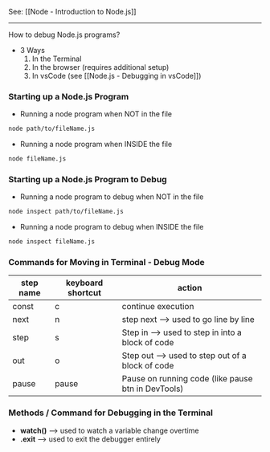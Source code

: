 See: [[Node - Introduction to Node.js]]

--- 

How to debug Node.js programs?
* 3 Ways
	1) In the Terminal
	2) In the browser (requires additional setup)
	3) In vsCode (see [[Node.js - Debugging in vsCode]])
### Starting up a Node.js Program
* Running a node program when NOT in the file
```bash
node path/to/fileName.js 
```
* Running a node program when INSIDE the file
```bash
node fileName.js 
```

### Starting up a Node.js Program to Debug
* Running a node program to debug when NOT in the file
```bash
node inspect path/to/fileName.js
```
* Running a node program to debug when INSIDE the file
```bash
node inspect fileName.js
```

### Commands for Moving in Terminal - Debug Mode
| step name | keyboard shortcut | action                                             |
| --------- | ----------------- | -------------------------------------------------- |
| const     | c                 | continue execution                                 |
| next      | n                 | step next --> used to go line by line              |
| step      | s                 | Step in --> used to step in into a block of code   |
| out       | o                 | Step out --> used to step out of a block of code   |
| pause     | pause             | Pause on running code (like pause btn in DevTools) |


### Methods / Command for Debugging in the Terminal
* **watch()** --> used to watch a variable change overtime 
* **.exit** --> used to exit the debugger entirely
